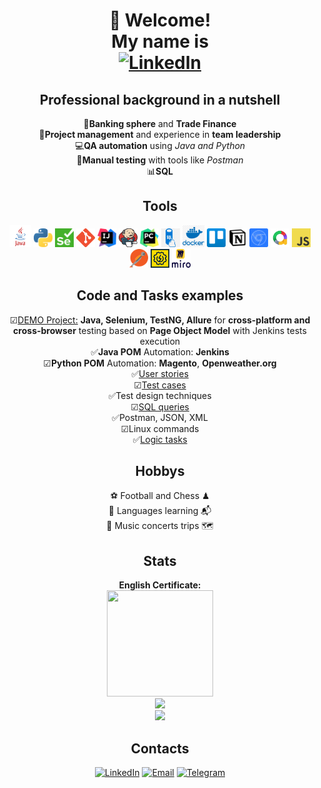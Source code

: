 <div align="center">
<h1>👋 Welcome!<br>
My name is<br>
<a href="https://www.linkedin.com/in/denis-prokofyev"><img src="https://img.shields.io/badge/Denis%20Prokofyev-blue?style=for-the-badge&logo=linkedin&logoColor=white" alt="LinkedIn"></a>
</h1>
</div>

<!--About me-->
<div align="center">

<h2>Professional <b>background</b> in a nutshell</h2>
   💼<b>Banking sphere</b> and <b>Trade Finance</b><br>
  🤝<b>Project management</b> and experience in <b>team leadership</b><br>
  💻<b>QA automation</b> using <i>Java and Python</i><br>
  📝<b>Manual testing</b> with tools like <i>Postman</i><br>
  📊<b>SQL</b><br>
<h2>Tools</h2>
<a href="https://www.java.com/"><img src="icons/java.png" alt="Java" width="35" height="35"></a>
<a href="https://www.python.org/"><img src="icons/python.png" alt="Python" width="30" height="30"></a>
<a href="https://www.selenium.dev/"><img src="icons/selenium.png" alt="Selenium" width="30" height="30"></a>
<a href="https://git-scm.com/"><img src="icons/git.png" alt="Git" width="30" height="30"></a>
<a href="https://www.jetbrains.com/ru-ru/idea/"><img src="icons/intellij.png" alt="IntelliJ" width="30" height="30"></a>
<a href="https://www.jenkins.io/"><img src="icons/jenkins.png" alt="Jenkins" width="30" height="30"></a>
<a href="https://www.jetbrains.com/ru-ru/pycharm/"><img src="icons/pycharm.png" alt="PyCharm" width="30" height="30"></a>
<a href="https://www.mysql.com/"><img src="icons/sql.png" alt="SQL" width="30" height="30"></a>
<a href="https://www.docker.com/"><img src="icons/docker.png" alt="Docker" width="35" height="35"></a>
<a href="https://trello.com/"><img src="icons/trello.png" alt="Trello" width="30" height="30"></a>
<a href="https://www.notion.so/"><img src="icons/notion.png" alt="Notion" width="30" height="30"></a>
<a href="https://developer.chrome.com/docs/devtools"><img src="icons/devtools.png" alt="devTools" width="30" height="30"></a>
<a href="https://allurereport.org/"><img src="icons/allure.png" alt="Allure" width="30" height="30"></a>
<a href="https://www.javascript.com/"><img src="icons/javascript.png" alt="JavaScript" width="30" height="30"></a>
<a href="https://www.postman.com/"><img src="icons/postman.png" alt="Postman" width="30" height="30"></a>
<a href="https://www.soapui.org/"><img src="icons/soap.png" alt="SOAP UI" width="30" height="30"></a>
<a href="https://miro.com/"><img src="icons/miro.png" alt="Miro" width="30" height="30"></a>
  
<h2>Code and Tasks examples</h2>
   ☑<a href="https://github.com/DenisProkofyev/OpenCartJavaSeleniumTestngAllure">DEMO Project:</a> <b>Java, Selenium, TestNG, Allure</b> for <b>cross-platform and cross-browser</b> testing based on <b>Page Object Model</b> with Jenkins tests execution<br>
   ✅<b>Java POM</b> Automation: <b>Jenkins</b><br>
   ☑<b>Python POM</b> Automation: <b>Magento</b>, <b>Openweather.org</b><br>
   ✅<a href="https://github.com/DenisProkofyev/DenisProkofyev/tree/main/userStories">User stories</a><br>
   ☑<a href="https://github.com/DenisProkofyev/DenisProkofyev/tree/main/manualTestCases">Test cases</a><br>
   ✅Test design techniques<br>
   ☑<a href="https://github.com/DenisProkofyev/SQL_Examples">SQL queries</a><br>
   ✅Postman, JSON, XML<br>
   ☑Linux commands<br>
   ✅<a href="https://github.com/DenisProkofyev/LogicTasks">Logic tasks</a>

<div align="center">
<h2>Hobbys</h2>
   ⚽ Football and Chess ♟<br>
   📖 Languages learning 📬<br>
   🎸 Music concerts trips 🗺
</div>

</div>
<!--Stats-->
<div align="center">
<h2>Stats</h2>
  <p>
    <b>English Certificate:</b><br>
    <a href="https://www.efset.org/cert/baS3Yr"><img src="https://cdn.efset.org/efset-widget/img/certificate_83.png" width="170" height="170"></a><br>
    <img src="https://github-readme-stats.vercel.app/api?username=DenisProkofyev&show_icons=true&theme=catppuccin_mocha"><br>
    <a href="https://www.codewars.com/users/DenisProkofyev">
      <img src="https://www.codewars.com/users/DenisProkofyev/badges/small">
    </a>
  </p>
</div>

<!--
<p>![Denis Prokofyev's GitHub stats](https://github-readme-stats.vercel.app/api?username=DenisProkofyev&show_icons=true&theme=catppuccin_mocha)</p>

<p>![codewars](https://www.codewars.com/users/DenisProkofyev/badges/small)</p>-->

<div align="center">
<h2>Contacts</h2>
 <p>
   <a href="https://www.linkedin.com/in/denis-prokofyev"><img src="https://img.shields.io/badge/LinkedIn-blue?style=plastic&logo=linkedin&logoColor=white" alt="LinkedIn"></a> 
   <a href="mailto:denisprokofyev@gmail.com"><img src="https://img.shields.io/badge/Email-red?style=plastic&logo=Gmail&logoColor=white" alt="Email"></a> 
   <a href="https://t.me/DenisProkofyev"><img src="https://img.shields.io/badge/Telegram-blue?style=plastic&logo=telegram&logoColor=white" alt="Telegram"></a>
 </p>
</div>
<!--
Here are some ideas to get you started:
My revolves around:<br>
https://magento.softwaretestingboard.com/
- 🔭 I’m currently working on ...
- 🌱 I’m currently learning ...
- 👯 I’m looking to collaborate on ...
- 🤔 I’m looking for help with ...
- 💬 Ask me about ...
- 📫 How to reach me: ...
- 😄 Pronouns: ...
- ⚡ Fun fact: ...
-->
